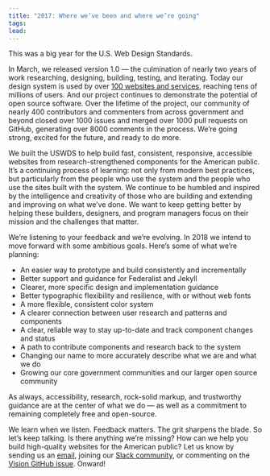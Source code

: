 ```yaml
---
title: "2017: Where we’ve been and where we’re going"
tags:
lead:
---
```


This was a big year for the U.S. Web Design Standards.

In March, we released version 1.0 — the culmination of nearly two years of work researching, designing, building, testing, and iterating. Today our design system is used by over [100 websites and services](https://github.com/18F/web-design-standards/blob/develop/WHO_IS_USING_USWDS.md), reaching tens of millions of users. And our project continues to demonstrate the potential of open source software. Over the lifetime of the project, our community of nearly 400 contributors and commenters from across government and beyond closed over 1000 issues and merged over 1000 pull requests on GitHub, generating over 8000 comments in the process. We’re going strong, excited for the future, and ready to do more.

We built the USWDS to help build fast, consistent, responsive, accessible websites from research-strengthened components for the American public. It’s a continuing process of learning: not only from modern best practices, but particularly from the people who use the system and the people who use the sites built with the system. We continue to be humbled and inspired by the intelligence and creativity of those who are building and extending and improving on what we’ve done. We want to keep getting better by helping these builders, designers, and program managers focus on their mission and the challenges that matter.

We’re listening to your feedback and we’re evolving. In 2018 we intend to move forward with some ambitious goals. Here’s some of what we’re planning:

- An easier way to prototype and build consistently and incrementally
- Better support and guidance for Federalist and Jekyll
- Clearer, more specific design and implementation guidance
- Better typographic flexibility and resilience, with or without web fonts
- A more flexible, consistent color system
- A clearer connection between user research and patterns and components
- A clear, reliable way to stay up-to-date and track component changes and status
- A path to contribute components and research back to the system
- Changing our name to more accurately describe what we are and what we do
- Growing our core government communities and our larger open source community

As always, accessibility, research, rock-solid markup, and trustworthy guidance are at the center of what we do — as well as a commitment to remaining completely free and open-source.

We learn when we listen. Feedback matters. The grit sharpens the blade. So let’s keep talking. Is there anything we’re missing? How can we help you build high-quality websites for the American public? Let us know by sending us an [email](mailto:uswebdesignstandards@gsa.gov), joining our [Slack community](https://chat.18f.gov/), or commenting on the [Vision GitHub issue](https://github.com/18F/web-design-standards/issues/2233). Onward!
